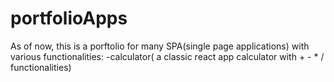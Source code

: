 # portfolioApps
As of now, this is a porftolio for many SPA(single page applications) with various functionalities:
-calculator( a classic react app calculator with + - * / functionalities) 

